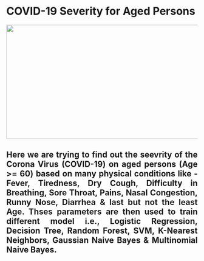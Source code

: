 # COVID-19 Severity for Aged Persons

<p align="center"><img src="https://user-images.githubusercontent.com/91028101/233187319-13a7457a-3392-4bfa-b64a-3a01021fe486.gif" width="600" height="300"></p>

## <p align="justify">Here we are trying to find out the seevrity of the Corona Virus (COVID-19) on aged persons (Age >= 60) based on many physical conditions like - Fever, Tiredness,	Dry Cough,	Difficulty in Breathing,	Sore Throat,	Pains,	Nasal Congestion,	Runny Nose,	Diarrhea & last but not the least Age. Thses parameters are then used to train different model i.e., Logistic Regression, Decision Tree, Random Forest, SVM, K-Nearest Neighbors, Gaussian Naive Bayes & Multinomial Naive Bayes.</p>
